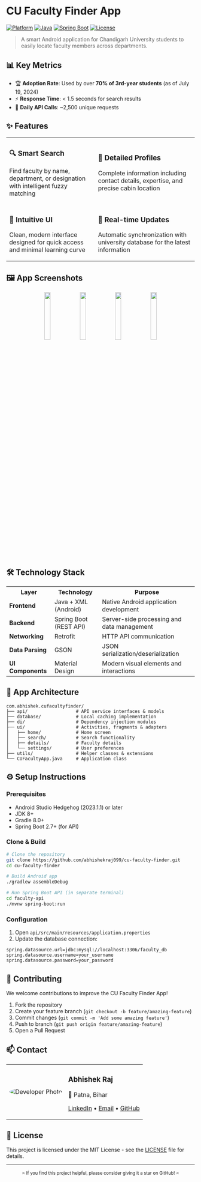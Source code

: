 # CU Faculty Finder App 

[![Platform](https://img.shields.io/badge/Platform-Android-brightgreen.svg)](https://www.android.com)
[![Java](https://img.shields.io/badge/Java-8+-orange.svg)](https://www.java.com)
[![Spring Boot](https://img.shields.io/badge/Spring%20Boot-2.7.0-6DB33F.svg)](https://spring.io/projects/spring-boot)
[![License](https://img.shields.io/badge/License-MIT-blue.svg)](LICENSE)

> A smart Android application for Chandigarh University students to easily locate faculty members across departments.

## 📊 Key Metrics

- 🏆 **Adoption Rate**: Used by over **70% of 3rd-year students** (as of July 19, 2024)
- ⚡ **Response Time**: < 1.5 seconds for search results
- 🔄 **Daily API Calls**: ~2,500 unique requests

## ✨ Features

<table>
  <tr>
    <td>
      <h3>🔍 Smart Search</h3>
      <p>Find faculty by name, department, or designation with intelligent fuzzy matching</p>
    </td>
    <td>
      <h3>🏢 Detailed Profiles</h3>
      <p>Complete information including contact details, expertise, and precise cabin location</p>
    </td>
  </tr>
  <tr>
    <td>
      <h3>🧭 Intuitive UI</h3>
      <p>Clean, modern interface designed for quick access and minimal learning curve</p>
    </td>
    <td>
      <h3>📡 Real-time Updates</h3>
      <p>Automatic synchronization with university database for the latest information</p>
    </td>
  </tr>
</table>

## 🖼️ App Screenshots

<div align="center">
  <img src="https://github.com/user-attachments/assets/9e0fefcd-6f55-4556-8101-a6146140db15" width="18%" />
  <img src="https://github.com/user-attachments/assets/84b129c7-f88d-4045-b72f-ea096311a314" width="18%" />
  <img src="https://github.com/user-attachments/assets/faccdae1-8e6c-4b85-a07e-ff61b9ab6c20" width="18%" />
  <img src="https://github.com/user-attachments/assets/491c50df-69fd-482c-84a9-d544220bf031" width="18%" />
</div>

## 🛠️ Technology Stack

<table>
  <tr>
    <th>Layer</th>
    <th>Technology</th>
    <th>Purpose</th>
  </tr>
  <tr>
    <td><b>Frontend</b></td>
    <td>Java + XML (Android)</td>
    <td>Native Android application development</td>
  </tr>
  <tr>
    <td><b>Backend</b></td>
    <td>Spring Boot (REST API)</td>
    <td>Server-side processing and data management</td>
  </tr>
  <tr>
    <td><b>Networking</b></td>
    <td>Retrofit</td>
    <td>HTTP API communication</td>
  </tr>
  <tr>
    <td><b>Data Parsing</b></td>
    <td>GSON</td>
    <td>JSON serialization/deserialization</td>
  </tr>
  <tr>
    <td><b>UI Components</b></td>
    <td>Material Design</td>
    <td>Modern visual elements and interactions</td>
  </tr>
</table>

## 📱 App Architecture

```
com.abhishek.cufacultyfinder/
├── api/                  # API service interfaces & models
├── database/             # Local caching implementation
├── di/                   # Dependency injection modules
├── ui/                   # Activities, fragments & adapters
│   ├── home/             # Home screen
│   ├── search/           # Search functionality
│   ├── details/          # Faculty details
│   └── settings/         # User preferences
├── utils/                # Helper classes & extensions
└── CUFacultyApp.java     # Application class
```

## ⚙️ Setup Instructions

### Prerequisites

- Android Studio Hedgehog (2023.1.1) or later
- JDK 8+
- Gradle 8.0+
- Spring Boot 2.7+ (for API)

### Clone & Build

```bash
# Clone the repository
git clone https://github.com/abhishekraj099/cu-faculty-finder.git
cd cu-faculty-finder

# Build Android app
./gradlew assembleDebug

# Run Spring Boot API (in separate terminal)
cd faculty-api
./mvnw spring-boot:run
```

### Configuration

1. Open `api/src/main/resources/application.properties`
2. Update the database connection:

```properties
spring.datasource.url=jdbc:mysql://localhost:3306/faculty_db
spring.datasource.username=your_username
spring.datasource.password=your_password
```

## 🤝 Contributing

We welcome contributions to improve the CU Faculty Finder App!

1. Fork the repository
2. Create your feature branch (`git checkout -b feature/amazing-feature`)
3. Commit changes (`git commit -m 'Add some amazing feature'`)
4. Push to branch (`git push origin feature/amazing-feature`)
5. Open a Pull Request

## 📫 Contact

<table>
  <tr>
    <td><img src="/api/placeholder/80/80" alt="Developer Photo" style="border-radius:50%"/></td>
    <td>
      <h3>Abhishek Raj</h3>
      <p>📍 Patna, Bihar</p>
      <p>
        <a href="https://linkedin.com/in/abhishekraj099">LinkedIn</a> •
        <a href="mailto:abhishekraj099@gmail.com">Email</a> •
        <a href="https://github.com/abhishekraj099">GitHub</a>
      </p>
    </td>
  </tr>
</table>

## 📜 License

This project is licensed under the MIT License - see the [LICENSE](LICENSE) file for details.

---

<div align="center">
  <sub>⭐ If you find this project helpful, please consider giving it a star on GitHub! ⭐</sub>
</div>
